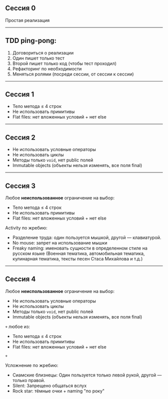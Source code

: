 ## Сессия 0

Простая реализация

------

## TDD ping-pong:

1. Договориться о реализации
2. Один пишет только тест
3. Второй пишет только код (чтобы тест проходил)
4. Рефакторинг по необходимости
5. Меняться ролями (посреди сессии, от сессии к сессии)

------

## Сессия 1

* Тело метода ≤ 4 строк
* Не использовать примитивы
* Flat files: нет вложенных условий + нет else

------

## Сессия 2

* Не использовать условные операторы
* Не использовать циклы
* Методы только `void`, нет public полей
* Immutable objects (объекты нельзя изменять, все поля final)

------

## Сессия 3

Любое **неиспользованное** ограничение на выбор:

* Тело метода ≤ 4 строк
* Не использовать примитивы
* Flat files: нет вложенных условий + нет else

Activity по жребию:

* Разделение труда: один пользуется мышкой, другой — клавиатурой.
* No mouse: запрет на использование мышки
* Freaky naming: именовать сущности в определенном стиле на русском языке (Военная тематика, автомобильная тематика, кулинарная тематика, тексты песен Стаса Михайлова и т.д.)

------

## Сессия 4

Любое **неиспользованное** ограничение на выбор:

* Не использовать условные операторы
* Не использовать циклы
* Методы только `void`, нет public полей
* Immutable objects (объекты нельзя изменять, все поля final)

`+` любое из:

* Тело метода ≤ 4 строк
* Не использовать примитивы
* Flat files: нет вложенных условий + нет else

`+`

Усложнение по жребию:

* Сиамские близнецы: Один пользуется только левой рукой, другой — только правой.
* Silent: Запрещено общаться вслух
* Rock star: тёмные очки + naming "по року"
